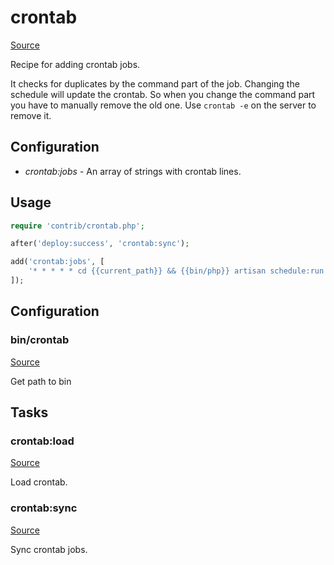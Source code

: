 <!-- DO NOT EDIT THIS FILE! -->
<!-- Instead edit contrib/crontab.php -->
<!-- Then run bin/docgen -->

# crontab

[Source](/contrib/crontab.php)



Recipe for adding crontab jobs.

It checks for duplicates by the command part of the job. Changing the schedule will update the crontab. So when you change the command part you have to manually remove the old one. Use `crontab -e` on the server to remove it.

## Configuration

- *crontab:jobs* - An array of strings with crontab lines.

## Usage

```php
require 'contrib/crontab.php';

after('deploy:success', 'crontab:sync');

add('crontab:jobs', [
    '* * * * * cd {{current_path}} && {{bin/php}} artisan schedule:run >> /dev/null 2>&1',
]);
```


## Configuration
### bin/crontab
[Source](https://github.com/deployphp/deployer/blob/master/contrib/crontab.php#L26)

Get path to bin




## Tasks

### crontab:load
[Source](https://github.com/deployphp/deployer/blob/master/contrib/crontab.php#L31)

Load crontab.




### crontab:sync
[Source](https://github.com/deployphp/deployer/blob/master/contrib/crontab.php#L56)

Sync crontab jobs.




